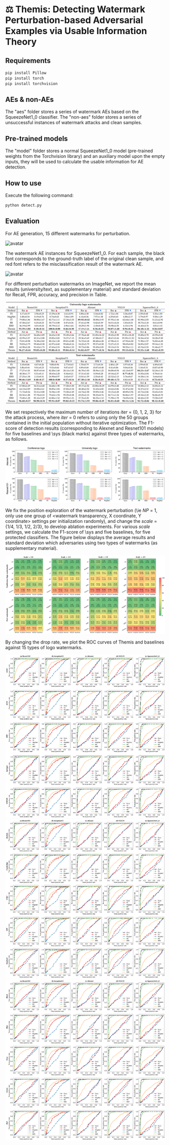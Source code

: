 # ⚖️ Themis: Detecting Watermark Perturbation-based Adversarial Examples via Usable Information Theory

## Requirements

```bash
pip install Pillow
pip install torch
pip install torchvision
```

## AEs \& non-AEs

The "aes" folder stores a series of watermark AEs based on the SqueezeNet1_0 classifier. 
The "non-aes" folder stores a series of unsuccessful instances of watermark attacks and clean samples. 

## Pre-trained models

The "model" folder stores a normal SqueezeNet1_0 model (pre-trained weights from the Torchvision library) and an auxiliary model upon the empty inputs, they will be used to calculate the usable information for AE detection. 

## How to use

Execute the following command:
```bash
python detect.py
```

## Evaluation

For AE generation, 15 different watermarks for perturbation.

![avatar](./eval/logos2.png)

The watermark AE instances for SqueezeNet1_0. For each sample, the black font corresponds to the ground-truth label of the original clean sample, and red font refers to the misclassification result of the watermark AE.

![avatar](./eval/aes5.png)

For different perturbation watermarks on ImageNet, we report the mean results (university/text, as supplementary material) and standard deviation for Recall, FPR, accuracy, and precision in Table.

![avatar](./eval/results.png)

We set respectively the maximum number of iterations $iter$ = \{0, 1, 2, 3\} for the attack process, where $iter$ = 0 refers to using only the 50 groups contained in the initial population without iterative optimization. 
The F1-score of detection results (corresponding to Alexnet and Resnet101 models) for five baselines and \sys (black marks) against three types of watermarks, as follows.

![avatar](./eval/iterxin.png)

We fix the position exploration of the watermark perturbation (\ie $NP$ = 1, only use one group of $<$watermark transparency, X coordinate, Y coordinate$>$ settings per initialization randomly), and change the $scale$ = \{${1}/{4}$, ${1}/{3}$, ${1}/{2}$, ${2}/{3}$\}, to develop ablation experiments. 
For various $scale$ settings, we calculate the F1-score of \sys and five baselines, for five protected classifiers. 
The figure below displays the average results and standard deviation which adversaries using two types of watermarks (as supplementary material). 

![avatar](./eval/reli1.png)

By changing the drop rate, we plot the ROC curves of Themis and baselines against 15 types of logo watermarks.

![avatar](./eval/conf.png)
![avatar](./eval/univ.png)
![avatar](./eval/text.png)

